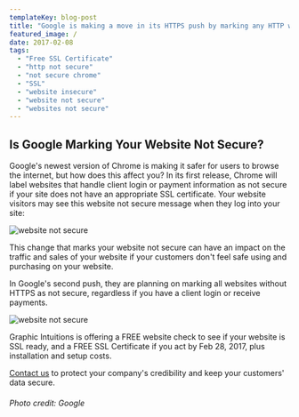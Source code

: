 ```yaml
---
templateKey: blog-post
title: "Google is making a move in its HTTPS push by marking any HTTP website not secure in Chrome."
featured_image: /
date: 2017-02-08
tags:
  - "Free SSL Certificate"
  - "http not secure"
  - "not secure chrome"
  - "SSL"
  - "website insecure"
  - "website not secure"
  - "websites not secure"
---
```


Is Google Marking Your Website Not Secure?
------------------------------------------

Google's newest version of Chrome is making it safer for users to browse the internet, but how does this affect you? In its first release, Chrome will label websites that handle client login or payment information as not secure if your site does not have an appropriate SSL certificate. Your website visitors may see this website not secure message when they log into your site:

![website not secure](/img/Screen-Shot-2017-02-02-at-11.29.13-AM.png)

This change that marks your website not secure can have an impact on the traffic and sales of your website if your customers don't feel safe using and purchasing on your website.

In Google's second push, they are planning on marking all websites without HTTPS as not secure, regardless if you have a client login or receive payments.

![website not secure](/img/Screen-Shot-2017-02-02-at-11.32.20-AM.png)

Graphic Intuitions is offering a FREE website check to see if your website is SSL ready, and a FREE SSL Certificate if you act by Feb 28, 2017, plus installation and setup costs.

[Contact us](http://www.graphicintuitions.com/get-in-touch/) to protect your company's credibility and keep your customers' data secure.

###### Photo credit: Google